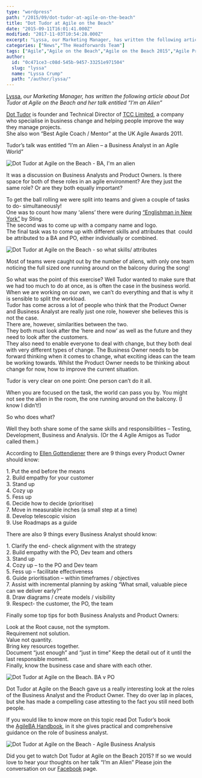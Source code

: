 ```yaml
---
type: "wordpress"
path: "/2015/09/dot-tudor-at-agile-on-the-beach"
title: "Dot Tudor at Agile on the Beach"
date: "2015-09-11T16:01:41.000Z"
modified: "2017-11-03T10:54:28.000Z"
excerpt: "Lyssa, our Marketing Manager, has written the following article about Dot Tudor at Agile on the Beach and her talk entitled “I’m an Alien” Dot Tudor is founder and Technical Director of TCC Limited, a company who specialise in business change and helping people improve the way they manage projects. She also won “Best Agile Coach / …"
categories: ["News","The Headforwards Team"]
tags: ["Agile","Agile on the Beach","Agile on the Beach 2015","Agile Project Management","AgileBA handbook","BA","Business Analyst","Dot Tudor","Dot Tudor at Agile on the beach","Dot Tudor at Agile on the beach 2015","Ellen Gottendiener","Englishman in New York","I'm an alien","I'm an alien - a business analyst in an agile world","PO","product owner","scrum","Sting","TCC Limited","UK agile awards"]
author:
  id: "0c471ce3-c08d-545b-9457-33251e971504"
  slug: "lyssa"
  name: "Lyssa Crump"
  path: "/author/lyssa/"
---
```

[Lyssa](https://uk.linkedin.com/in/lyssafeecrump), _our Marketing Manager, has written the following article about_ _Dot Tudor at Agile on the Beach and her talk entitled “I’m an Alien”_

[Dot Tudor](https://www.linkedin.com/in/dottudor) is founder and Technical Director of [TCC Limited](https://www.tcc-net.com/), a company who specialise in business change and helping people improve the way they manage projects.  
She also won “Best Agile Coach / Mentor” at the UK Agile Awards 2011.

Tudor’s talk was entitled “I’m an Alien – a Business Analyst in an Agile World”


<section class="gallery">


![Dot Tudor at Agile on the Beach - BA, I'm an alien ](/wp-content/uploads/2015/09/Dot-Tudor-at-Agile-on-the-Beach-BA-Im-an-Alien.jpg)

</section>



It was a discussion on Business Analysts and Product Owners. Is there space for both of these roles in an agile environment? Are they just the same role? Or are they both equally important?

To get the ball rolling we were split into teams and given a couple of tasks to do- simultaneously!  
One was to count how many ‘aliens’ there were during [“Englishman in New York”](https://www.youtube.com/watch?v=d27gTrPPAyk) by Sting.  
The second was to come up with a company name and logo.  
The final task was to come up with different skills and attributes that  could be attributed to a BA and PO, either individually or combined.


<section class="gallery">


![Dot Tudor at Agile on the Beach - so what skills/ attributes ](/wp-content/uploads/2015/09/Dot-Tudor-at-Agile-on-the-Beach.jpg)

</section>



Most of teams were caught out by the number of aliens, with only one team noticing the full sized one running around on the balcony during the song!

So what was the point of this exercise? Well Tudor wanted to make sure that we had too much to do at once, as is often the case in the business world.  
When we are working on our own, we can’t do everything and that is why it is sensible to split the workload.  
Tudor has come across a lot of people who think that the Product Owner and Business Analyst are really just one role, however she believes this is not the case.  
There are, however, similarities between the two.  
They both must look after the ‘here and now’ as well as the future and they need to look after the customers.  
They also need to enable everyone to deal with change, but they both deal with very different types of change. The Business Owner needs to be forward thinking when it comes to change, what exciting ideas can the team be working towards. Whilst the Product Owner needs to be thinking about change for now, how to improve the current situation.

Tudor is very clear on one point: One person can’t do it all.

When you are focused on the task, the world can pass you by. You might not see the alien in the room, the one running around on the balcony. (I know I didn’t!)

So who does what?

Well they both share some of the same skills and responsibilities – Testing, Development, Business and Analysis. (Or the 4 Agile Amigos as Tudor called them.)

According to [Ellen Gottendiener](https://www.ebgconsulting.com/about/) there are 9 things every Product Owner should know:

1\. Put the end before the means  
2\. Build empathy for your customer  
3\. Stand up  
4\. Cozy up  
5\. Fess up  
6\. Decide how to decide (prioritise)  
7\. Move in measurable inches (a small step at a time)  
8\. Develop telescopic vision  
9\. Use Roadmaps as a guide

There are also 9 things every Business Analyst should know:

1\. Clarify the end- check alignment with the strategy  
2\. Build empathy with the PO, Dev team and others  
3\. Stand up  
4\. Cozy up – to the PO and Dev team  
5\. Fess up – facilitate effectiveness  
6\. Guide prioritisation – within timeframes / objectives  
7\. Assist with incremental planning by asking “What small, valuable piece can we deliver early?”  
8\. Draw diagrams / create models / visibility  
9\. Respect- the customer, the PO, the team

Finally some top tips for both Business Analysts and Product Owners:

Look at the Root cause, not the symptom.  
Requirement not solution.  
Value not quantity.  
Bring key resources together.  
Document “just enough” and “just in time” Keep the detail out of it until the last responsible moment.  
Finally, know the business case and share with each other.


<section class="gallery">


![Dot Tudor at Agile on the Beach. BA v PO](/wp-content/uploads/2015/09/Dot-Tudor-at-Agile-on-the-Beach-BA-versus-PO.jpg)

</section>



Dot Tudor at Agile on the Beach gave us a really interesting look at the roles of the Business Analyst and the Product Owner. They do over lap in places, but she has made a compelling case attesting to the fact you still need both people.

If you would like to know more on this topic read Dot Tudor’s book the [AgileBA Handbook](http://www.dsdm.org/product/agileba-business-analysis-handbook), in it she gives practical and comprehensive guidance on the role of business analyst.


<section class="gallery">


![Dot Tudor at Agile on the Beach - Agile Business Analysis](/wp-content/uploads/2015/09/Dot-Tudor-at-Agile-on-the-Beach-Agile-Business-Analusis-handbook.jpg)

</section>



Did you get to watch Dot Tudor at Agile on the Beach 2015? If so we would love to hear your thoughts on her talk “I’m an Alien” Please join the conversation on our [Facebook](https://www.facebook.com/headforwards) page.